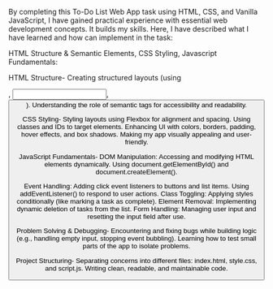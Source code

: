 By completing this To-Do List Web App task using HTML, CSS, and Vanilla JavaScript, I have gained practical experience with essential web development concepts. It builds my skills.
Here, I have described what I have learned and how can implement in the task:

HTML Structure & Semantic Elements, CSS Styling, Javascript Fundamentals:

HTML Structure-
Creating structured layouts (using <div>, <input>, <button>).
Understanding the role of semantic tags for accessibility and readability.

CSS Styling- 
Styling layouts using Flexbox for alignment and spacing.
Using classes and IDs to target elements.
Enhancing UI with colors, borders, padding, hover effects, and box shadows.
Making my app visually appealing and user-friendly.

JavaScript Fundamentals-
DOM Manipulation: Accessing and modifying HTML elements dynamically. 
Using document.getElementById() and document.createElement().

Event Handling: 
Adding click event listeners to buttons and list items.
Using addEventListener() to respond to user actions.
Class Toggling: Applying styles conditionally (like marking a task as complete).
Element Removal: Implementing dynamic deletion of tasks from the list.
Form Handling: Managing user input and resetting the input field after use.

Problem Solving & Debugging-
Encountering and fixing bugs while building logic (e.g., handling empty input, stopping event bubbling).
Learning how to test small parts of the app to isolate problems.

Project Structuring-
Separating concerns into different files: index.html, style.css, and script.js.
Writing clean, readable, and maintainable code.
